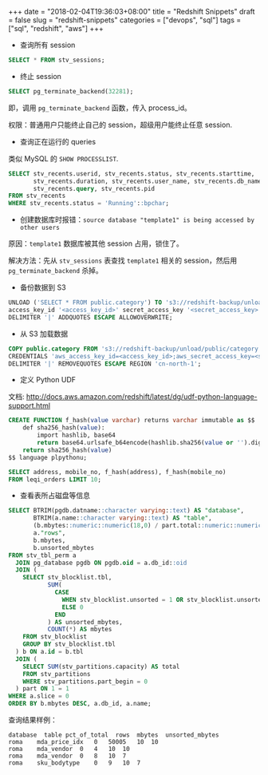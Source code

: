 +++
date = "2018-02-04T19:36:03+08:00"
title = "Redshift Snippets"
draft = false
slug = "redshift-snippets"
categories = ["devops", "sql"]
tags = ["sql", "redshift", "aws"]
+++

- 查询所有 session

```sql
SELECT * FROM stv_sessions;
```

- 终止 session

```sql
SELECT pg_terminate_backend(32281);
```

即，调用 `pg_terminate_backend` 函数，传入 process_id。

权限：普通用户只能终止自己的 session，超级用户能终止任意 session.

- 查询正在运行的 queries

类似 MySQL 的 `SHOW PROCESSLIST`.

```sql
SELECT stv_recents.userid, stv_recents.status, stv_recents.starttime,
       stv_recents.duration, stv_recents.user_name, stv_recents.db_name,
       stv_recents.query, stv_recents.pid
FROM stv_recents
WHERE stv_recents.status = 'Running'::bpchar;
```

- 创建数据库时报错：`source database "template1" is being accessed by other users`

原因：`template1` 数据库被其他 session 占用，锁住了。

解决方法：先从 `stv_sessions` 表查找 `template1` 相关的 session，然后用 `pg_terminate_backend` 杀掉。

- 备份数据到 S3

```sql
UNLOAD ('SELECT * FROM public.category') TO 's3://redshift-backup/unload/public/category/category_'
access_key_id '<access_key_id>' secret_access_key '<secret_access_key>'
DELIMITER '|' ADDQUOTES ESCAPE ALLOWOVERWRITE;
```

-  从 S3 加载数据

```sql
COPY public.category FROM 's3://redshift-backup/unload/public/category'
CREDENTIALS 'aws_access_key_id=<access_key_id>;aws_secret_access_key=<secret_access_key>'
DELIMITER '|' REMOVEQUOTES ESCAPE REGION 'cn-north-1';
```

- 定义 Python UDF

文档: [<http://docs.aws.amazon.com/redshift/latest/dg/udf-python-language-support.html>](http://docs.aws.amazon.com/redshift/latest/dg/udf-python-language-support.html)

```sql
CREATE FUNCTION f_hash(value varchar) returns varchar immutable as $$
    def sha256_hash(value):
        import hashlib, base64
        return base64.urlsafe_b64encode(hashlib.sha256(value or '').digest())
    return sha256_hash(value)
$$ language plpythonu;

SELECT address, mobile_no, f_hash(address), f_hash(mobile_no)
FROM leqi_orders LIMIT 10;
```

- 查看表所占磁盘等信息

```sql
SELECT BTRIM(pgdb.datname::character varying::text) AS "database",
       BTRIM(a.name::character varying::text) AS "table",
       (b.mbytes::numeric::numeric(18,0) / part.total::numeric::numeric(18,0) * 100::numeric::numeric(18,0))::numeric(5,2) AS pct_of_total,
       a."rows",
       b.mbytes,
       b.unsorted_mbytes
FROM stv_tbl_perm a
  JOIN pg_database pgdb ON pgdb.oid = a.db_id::oid
  JOIN (
    SELECT stv_blocklist.tbl,
           SUM(
             CASE
               WHEN stv_blocklist.unsorted = 1 OR stv_blocklist.unsorted IS NULL AND 1 IS NULL THEN 1
               ELSE 0
             END
           ) AS unsorted_mbytes,
           COUNT(*) AS mbytes
    FROM stv_blocklist
    GROUP BY stv_blocklist.tbl
  ) b ON a.id = b.tbl
  JOIN (
    SELECT SUM(stv_partitions.capacity) AS total
    FROM stv_partitions
    WHERE stv_partitions.part_begin = 0
  ) part ON 1 = 1
WHERE a.slice = 0
ORDER BY b.mbytes DESC, a.db_id, a.name;
```

查询结果样例：

```text
database  table pct_of_total  rows  mbytes  unsorted_mbytes
roma	mda_price_idx	0	50005	10	10
roma	mda_vendor	0	4	10	10
roma	mda_vendor	0	8	10	7
roma	sku_bodytype	0	9	10	7
```